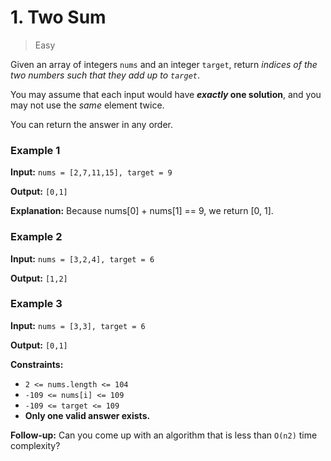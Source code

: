 # 1. Two Sum

> Easy

Given an array of integers `nums` and an integer `target`, return _indices of the two numbers such that they add up to `target`_.

You may assume that each input would have **_exactly_ one solution**, and you may not use the _same_ element twice.

You can return the answer in any order.

### Example 1

**Input:** `nums = [2,7,11,15], target = 9`

**Output:** `[0,1]`

**Explanation:** Because nums[0] + nums[1] == 9, we return [0, 1].

### Example 2

**Input:** `nums = [3,2,4], target = 6`

**Output:** `[1,2]`

### Example 3

**Input:** `nums = [3,3], target = 6`

**Output:** `[0,1]`

**Constraints:**

-   `2 <= nums.length <= 104`
-   `-109 <= nums[i] <= 109`
-   `-109 <= target <= 109`
-   **Only one valid answer exists.**

**Follow-up:** Can you come up with an algorithm that is less than `O(n2)` time complexity?
